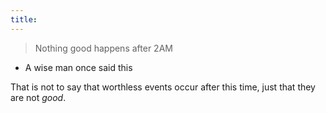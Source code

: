 ```yaml
---
title: 
---
```

> Nothing good happens after 2AM

  - A wise man once said this 

That is not to say that worthless events occur after this time, just that they are not *good*.